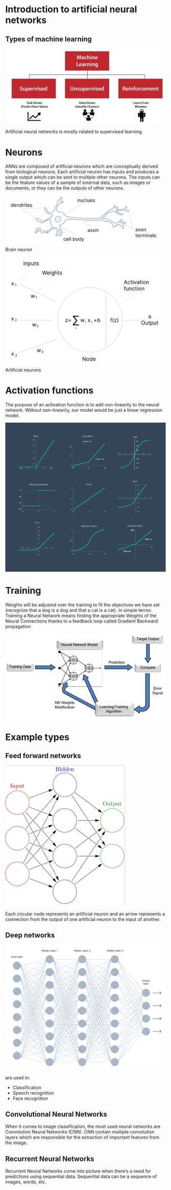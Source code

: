 # Introduction to artificial neural networks

## Types of machine learning

![img_2.png](img_2.png)

Artificial neural networks is mostly related to supervised learning.

# Neurons
ANNs are composed of artificial neurons which are conceptually derived from biological neurons. Each artificial
neuron has inputs and produces a single output which can be sent to multiple other neurons. The inputs can be
the feature values of a sample of external data, such as images or documents, or they can be the outputs of 
other neurons.

![img_4.png](img_4.png)
Brain neuron

![img_5.png](img_5.png)
Artificial neurons

# Activation functions
The purpose of an activation function is to add non-linearity to the neural network. Without non-linearity, our model 
would be just a linear regression model.

![img_7.png](img_7.png)



# Training
 Weights will be adjusted over the training to fit the objectives we have set (recognize that a dog is a dog
 and that a cat is a cat). In simple terms: Training a Neural Network means finding the appropriate Weights 
 of the Neural Connections thanks to a feedback loop called Gradient Backward propagation

![img_8.png](img_8.png)

# Example types

## Feed forward networks

![img_1.png](img_1.png)

Each circular node represents an artificial neuron and an arrow represents a connection from the output of
one artificial neuron to the input of another.



## Deep networks

![img_6.png](img_6.png)

are used in:
* Classification
* Speech recognition
* Face recognition

## Convolutional Neural Networks
When it comes to image classification, the most used neural networks are Convolution Neural Networks (CNN). 
CNN contain multiple convolution layers which are responsible for the extraction of important 
features from the image.

## Recurrent Neural Networks
Recurrent Neural Networks come into picture when there’s a need for predictions using sequential data.
Sequential data can be a sequence of images, words, etc.